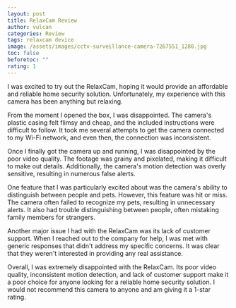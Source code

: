 ```yaml
---
layout: post
title: RelaxCam Review
author: vulcan
categories: Review
tags: relaxcam device
image: /assets/images/cctv-surveillance-camera-7267551_1280.jpg
toc: false
beforetoc: ""
rating: 1
---
```

I was excited to try out the RelaxCam, hoping it would provide an affordable and reliable home security solution. Unfortunately, my experience with this camera has been anything but relaxing. 

From the moment I opened the box, I was disappointed. The camera's plastic casing felt flimsy and cheap, and the included instructions were difficult to follow. It took me several attempts to get the camera connected to my Wi-Fi network, and even then, the connection was inconsistent.

Once I finally got the camera up and running, I was disappointed by the poor video quality. The footage was grainy and pixelated, making it difficult to make out details. Additionally, the camera's motion detection was overly sensitive, resulting in numerous false alerts.

One feature that I was particularly excited about was the camera's ability to distinguish between people and pets. However, this feature was hit or miss. The camera often failed to recognize my pets, resulting in unnecessary alerts. It also had trouble distinguishing between people, often mistaking family members for strangers.

Another major issue I had with the RelaxCam was its lack of customer support. When I reached out to the company for help, I was met with generic responses that didn't address my specific concerns. It was clear that they weren't interested in providing any real assistance.

Overall, I was extremely disappointed with the RelaxCam. Its poor video quality, inconsistent motion detection, and lack of customer support make it a poor choice for anyone looking for a reliable home security solution. I would not recommend this camera to anyone and am giving it a 1-star rating.
